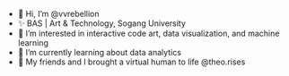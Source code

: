 - 👋 Hi, I’m @vvrebellion
- ✨ BAS | Art & Technology, Sogang University
- 👀 I’m interested in interactive code art, data visualization, and machine learning
- 🌱 I’m currently learning about data analytics
- 💞️ My friends and I brought a virtual human to life @theo.rises

